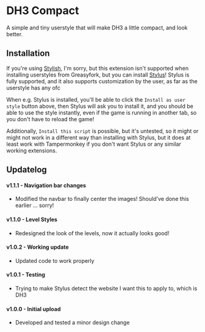 # DH3 Compact

A simple and tiny userstyle that will make DH3 a little compact, and look better.

## Installation

If you're using [Stylish](https://chrome.google.com/webstore/detail/stylish-custom-themes-for/fjnbnpbmkenffdnngjfgmeleoegfcffe), I'm sorry, but this extension isn't supported when installing userstyles from Greasyfork, but you can install [Stylus](https://add0n.com/stylus.html)! Stylus is fully supported, and it also supports customization by the user, as far as the userstyle has any ofc

When e.g. Stylus is installed, you'll be able to click the `Install as user style` button above, then Stylus will ask you to install it, and you should be able to use the style instantly, even if the game is running in another tab, so you don't have to reload the game!

Additionally, `Install this script` is possible, but it's untested, so it might or might not work in a different way than installing with Stylus, but it does at least work with Tampermonkey if you don't want Stylus or any similar working extensions.

## Updatelog

#### v1.1.1 - Navigation bar changes

+ Modified the navbar to finally center the images! Should've done this earlier ... sorry!

#### v1.1.0 - Level Styles

+ Redesigned the look of the levels, now it actually looks good!

#### v1.0.2 - Working update

+ Updated code to work properly

#### v1.0.1 - Testing

+ Trying to make Stylus detect the website I want this to apply to, which is DH3

#### v1.0.0 - Initial upload

+ Developed and tested a minor design change
